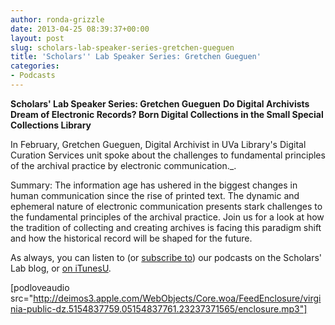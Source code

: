 ```yaml
---
author: ronda-grizzle
date: 2013-04-25 08:39:37+00:00
layout: post
slug: scholars-lab-speaker-series-gretchen-gueguen
title: 'Scholars'' Lab Speaker Series: Gretchen Gueguen'
categories:
- Podcasts
---
```


**Scholars' Lab Speaker Series: Gretchen Gueguen**
**Do Digital Archivists Dream of Electronic Records? Born Digital Collections in the Small Special Collections Library**

In February, Gretchen Gueguen, Digital Archivist in UVa Library's Digital Curation Services unit spoke about the challenges to fundamental principles of the archival practice by electronic communication._.

Summary:
The information age has ushered in the biggest changes in human communication since the rise of printed text. The dynamic and ephemeral nature of electronic communication presents stark challenges to the fundamental principles of the archival practice. Join us for a look at how the tradition of collecting and creating archives is facing this paradigm shift and how the historical record will be shaped for the future.

As always, you can listen to (or [subscribe to](http://www.scholarslab.org/category/podcasts/)) our podcasts on the Scholars' Lab blog, or [on iTunesU](http://itunes.apple.com/us/itunes-u/scholars-lab-speaker-series/id401906619).

[podloveaudio src="http://deimos3.apple.com/WebObjects/Core.woa/FeedEnclosure/virginia-public-dz.5154837759.05154837761.23237371565/enclosure.mp3"]
